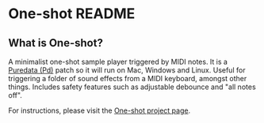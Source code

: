 # One-shot README

## What is One-shot?

A  minimalist one-shot sample player triggered by MIDI notes. It is a [Puredata (Pd)](http://www.puredata.info) patch so it will run on Mac, Windows and Linux. Useful for triggering a folder of sound effects from a MIDI keyboard, amongst other things. Includes safety features such as adjustable debounce and "all notes off".

For instructions, please visit the [One-shot project page](http://www.making-sound.co.uk/projects/one-shot.html).
